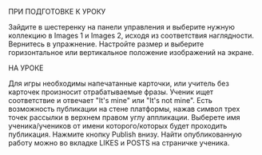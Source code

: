 ПРИ ПОДГОТОВКЕ К УРОКУ 

Зайдите в шестеренку на панели управления и выберите нужную коллекцию в Images 1 и Images 2, исходя из соответствия наглядности. 
Вернитесь в упражнение. Настройте размер и выберите горизонтальное или вертикальное положение изображений на экране.

НА УРОКЕ

Для игры необходимы напечатанные карточки, или учитель без карточек произносит отрабатываемые фразы. Ученик ищет соответствие и отвечает "It's mine" или "It's not mine".
Есть возможность публикации на стене платформы, нажав символ трех точек рассылки в верхнем правом углу аппликации. 
Выберете имя ученика/учеников от имени которого/которых будет проходить публикация. Нажмите кнопку Publish внизу. 
Найти опубликованную работу можно во вкладке LIKES и POSTS на страничке ученика.
